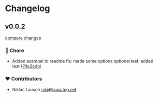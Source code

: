 # Changelog


## v0.0.2

[compare changes](https://github.com/niki2k1/consola-loki/compare/v0.0.1...v0.0.2)

### 🏡 Chore

- Added exampel to readme fix:  made some options optional test: added test ([74e2adb](https://github.com/niki2k1/consola-loki/commit/74e2adb))

### ❤️ Contributors

- Niklas Lausch <niki@lauschig.net>

